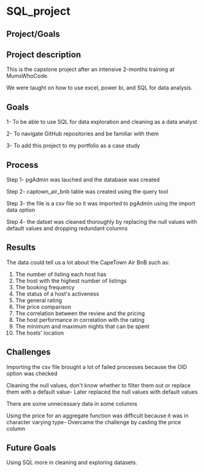 # SQL_project

## Project/Goals
## Project description
This is the capstone project after an intensive 2-months training at MumsWhoCode.


We were taught on how to use excel, power bi, and SQL for data analysis.
## Goals
1- To be able to use SQL for data exploration and cleaning as a data analyst


2- To navigate GitHub repositories and be familiar with them


3- To add this project to my portfolio as a case study
## Process

Step 1- pgAdmin was lauched and the database was created


Step 2- captown_air_bnb table was created using the query tool


Step 3- the file is a csv file so it was imported to pgAdmin using the import data option


Step 4- the datset was cleaned thoroughly by replacing the null values with default values and dropping redundant columns

## Results
The data could tell us a lot about the CapeTown Air BnB such as:
1) The number of listing each host has
2) The host with the highest number of listings
3) The booking frequency
4) The status of a host's activeness
5) The general rating
6) The price comparison
7) The correlation between the review and the pricing
8) The host performance in correlation with the rating
9) The minimum and maximum nights that can be spent
10) The hosts' location

## Challenges

Importing the csv file brought a lot of failed processes because the OID option was checked


Cleaning the null values, don't know whether to filter them out or replace them with a default value- Later replaced the null values with default values


There are some unnecessary data in some columns


Using the price for an aggregate function was difficult because it was in character varying type- Overcame the challenge by casting the price column

## Future Goals

Using SQL more in cleaning and exploring datasets.
